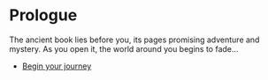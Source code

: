 # Prologue

The ancient book lies before you, its pages promising adventure and mystery. As you open it, the world around you begins to fade...

- [Begin your journey](../chapter-1/index.md)
